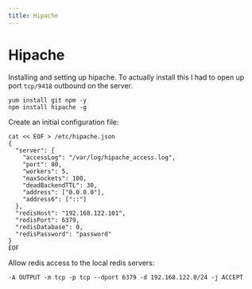 ```yaml
---
title: Hipache
---
```


# Hipache

Installing and setting up hipache. To actually install this I had to open up
port `tcp/9418` outbound on the server.

```
yum install git npm -y
npm install hipache -g
```

Create an initial configuration file:

```
cat << EOF > /etc/hipache.json
{
  "server": {
    "accessLog": "/var/log/hipache_access.log",
    "port": 80,
    "workers": 5,
    "maxSockets": 100,
    "deadBackendTTL": 30,
    "address": ["0.0.0.0"],
    "address6": ["::"]
  },
  "redisHost": "192.168.122.101",
  "redisPort": 6379,
  "redisDatabase": 0,
  "redisPassword": "password"
}
EOF
```

Allow redis access to the local redis servers:

```
-A OUTPUT -m tcp -p tcp --dport 6379 -d 192.168.122.0/24 -j ACCEPT
```

